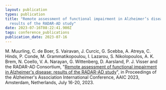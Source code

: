 ```yaml
---
layout: publication
types: publication
title: "Remote assessment of functional impairment in Alzheimer’s disease:
  results of the RADAR-AD study"
date: 2023-07-16T08:22:41.900Z
tags: conference_publications
publication_date: 2023-07-16
---
```

M. Muurling, C. de Boer, S. Vairavan, J. Curcic, G. Scebba, A. Atreya, C. Hinds, P. Conde, M. Grammatikopoulou, I. Lazarou, S. Nikolopoulos, A. K. Brem, N. Coello, V. A. Narayan, G. Wittenberg, D. Aarsland, P. J. Visser and the RADAR-AD Consortium, "[Remote assessment of functional impairment in Alzheimer's disease: results of the RADAR-AD study](https://doi.org/10.1002/alz.071140)", in Proceedings of the Alzheimer's Association International Conference, AAIC 2023, Amsterdam, Netherlands, July 16-20, 2023.
